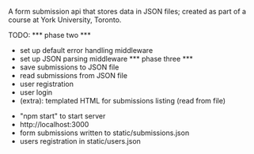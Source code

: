 A form submission api that stores data in JSON files; created as part of a course at York University, Toronto.

TODO:
*** phase two ***
* set up default error handling middleware
* set up JSON parsing middleware
*** phase three ***
* save submissions to JSON file
* read submissions from JSON file
* user registration
* user login
* (extra): templated HTML for submissions listing (read from file)

- "npm start" to start server
- http://localhost:3000
- form submissions written to static/submissions.json
- users registration in static/users.json